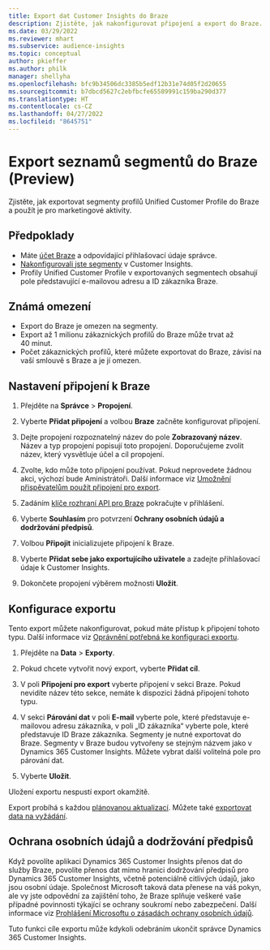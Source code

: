 ```yaml
---
title: Export dat Customer Insights do Braze
description: Zjistěte, jak nakonfigurovat připojení a export do Braze.
ms.date: 03/29/2022
ms.reviewer: mhart
ms.subservice: audience-insights
ms.topic: conceptual
author: pkieffer
ms.author: philk
manager: shellyha
ms.openlocfilehash: bfc9b34506dc3385b5edf12b31e74d05f2d20655
ms.sourcegitcommit: b7dbcd5627c2ebfbcfe65589991c159ba290d377
ms.translationtype: HT
ms.contentlocale: cs-CZ
ms.lasthandoff: 04/27/2022
ms.locfileid: "8645751"
---
```

# <a name="export-segment-lists-to-braze-preview"></a>Export seznamů segmentů do Braze (Preview)

Zjistěte, jak exportovat segmenty profilů Unified Customer Profile do Braze a použít je pro marketingové aktivity.

## <a name="prerequisites"></a>Předpoklady

-   Máte [účet Braze](https://www.braze.com/) a odpovídající přihlašovací údaje správce.
-   [Nakonfigurovali jste segmenty](segments.md) v Customer Insights.
-   Profily Unified Customer Profile v exportovaných segmentech obsahují pole představující e-mailovou adresu a ID zákazníka Braze. 

## <a name="known-limitations"></a>Známá omezení

- Export do Braze je omezen na segmenty.
- Export až 1 milionu zákaznických profilů do Braze může trvat až 40 minut. 
- Počet zákaznických profilů, které můžete exportovat do Braze, závisí na vaší smlouvě s Braze a je jí omezen.

## <a name="set-up-connection-to-braze"></a>Nastavení připojení k Braze

1. Přejděte na **Správce** > **Propojení**.

1. Vyberte **Přidat připojení** a volbou **Braze** začněte konfigurovat připojení.

1. Dejte propojení rozpoznatelný název do pole **Zobrazovaný název**. Název a typ propojení popisují toto propojení. Doporučujeme zvolit název, který vysvětluje účel a cíl propojení.

1. Zvolte, kdo může toto připojení používat. Pokud neprovedete žádnou akci, výchozí bude Aministrátoři. Další informace viz [Umožnění přispěvatelům použít připojení pro export](connections.md#allow-contributors-to-use-a-connection-for-exports).

1. Zadáním [klíče rozhraní API pro Braze](https://www.braze.com/docs/api/basics/) pokračujte v přihlášení. 

1. Vyberte **Souhlasím** pro potvrzení **Ochrany osobních údajů a dodržování předpisů**.

1. Volbou **Připojit** inicializujete připojení k Braze.

1. Vyberte **Přidat sebe jako exportujícího uživatele** a zadejte přihlašovací údaje k Customer Insights.

1. Dokončete propojení výběrem možnosti **Uložit**.

## <a name="configure-an-export"></a>Konfigurace exportu

Tento export můžete nakonfigurovat, pokud máte přístup k připojení tohoto typu. Další informace viz [Oprávnění potřebná ke konfiguraci exportu](export-destinations.md#set-up-a-new-export).

1. Přejděte na **Data** > **Exporty**.

1. Pokud chcete vytvořit nový export, vyberte **Přidat cíl**.

1. V poli **Připojení pro export** vyberte připojení v sekci Braze. Pokud nevidíte název této sekce, nemáte k dispozici žádná připojení tohoto typu.  

3. V sekci **Párování dat** v poli **E-mail** vyberte pole, které představuje e-mailovou adresu zákazníka, v poli „ID zákazníka“ vyberte pole, které představuje ID Braze zákazníka. Segmenty je nutné exportovat do Braze. Segmenty v Braze budou vytvořeny se stejným názvem jako v Dynamics 365 Customer Insights. Můžete vybrat další volitelná pole pro párování dat. 

1. Vyberte **Uložit**.

Uložení exportu nespustí export okamžitě.

Export probíhá s každou [plánovanou aktualizací](system.md#schedule-tab). Můžete také [exportovat data na vyžádání](export-destinations.md#run-exports-on-demand). 


## <a name="data-privacy-and-compliance"></a>Ochrana osobních údajů a dodržování předpisů

Když povolíte aplikaci Dynamics 365 Customer Insights přenos dat do služby Braze, povolíte přenos dat mimo hranici dodržování předpisů pro Dynamics 365 Customer Insights, včetně potenciálně citlivých údajů, jako jsou osobní údaje. Společnost Microsoft taková data přenese na váš pokyn, ale vy jste odpovědní za zajištění toho, že Braze splňuje veškeré vaše případné povinnosti týkající se ochrany soukromí nebo zabezpečení. Další informace viz [Prohlášení Microsoftu o zásadách ochrany osobních údajů](https://go.microsoft.com/fwlink/?linkid=396732).

Tuto funkci cíle exportu může kdykoli odebráním ukončit správce Dynamics 365 Customer Insights.
